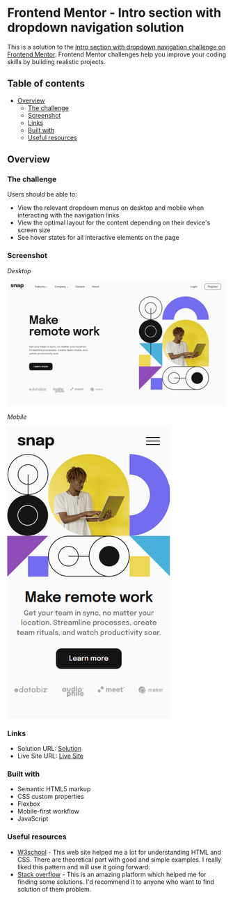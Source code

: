 # Frontend Mentor - Intro section with dropdown navigation solution

This is a solution to the [Intro section with dropdown navigation challenge on Frontend Mentor](https://www.frontendmentor.io/challenges/intro-section-with-dropdown-navigation-ryaPetHE5). Frontend Mentor challenges help you improve your coding skills by building realistic projects. 

## Table of contents

- [Overview](#overview)
  - [The challenge](#the-challenge)
  - [Screenshot](#screenshot)
  - [Links](#links)
  - [Built with](#built-with)
  - [Useful resources](#useful-resources)


## Overview

### The challenge

Users should be able to:

- View the relevant dropdown menus on desktop and mobile when interacting with the navigation links
- View the optimal layout for the content depending on their device's screen size
- See hover states for all interactive elements on the page

### Screenshot

*Desktop*

![Desktop Screenshot](/screenshots/desktop-screenshot-1440px.PNG)

*Mobile*

![Mobile Screenshot](/screenshots/mobile-screenshot-375px.PNG)


### Links
- Solution URL: [Solution](https://www.frontendmentor.io/solutions/intro-section-with-dropdown-navigation-javascript-css-flexbox-3-XLSMz4Rf)
- Live Site URL: [Live Site](https://jelenaandelic.github.io/dropdownNavigation/)


### Built with

- Semantic HTML5 markup
- CSS custom properties
- Flexbox
- Mobile-first workflow
- JavaScript


### Useful resources

- [W3school](https://www.w3schools.com/css/default.asp) - This web site helped me a lot for understanding HTML and CSS. There are theoretical part with good and simple examples. I really liked this pattern and will use it going forward.
- [Stack overflow](https://stackoverflow.com/) - This is an amazing platform which helped me for finding some solutions. I'd recommend it to anyone who want to find solution of them problem.
